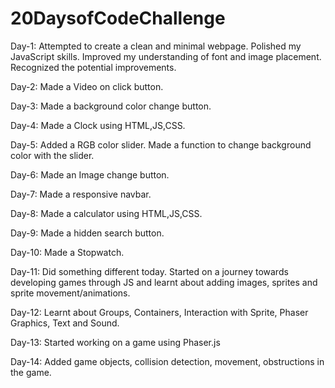 # 20DaysofCodeChallenge
Day-1: 
Attempted to create a clean and minimal webpage.
Polished my JavaScript skills.
Improved my understanding of font and image placement.
Recognized the potential improvements.

Day-2:
Made a Video on click button.

Day-3:
Made a background color change button.

Day-4:
Made a Clock using HTML,JS,CSS.

Day-5:
Added a RGB color slider. Made a function to change background color with the slider.

Day-6:
Made an Image change button.

Day-7:
Made a responsive navbar.

Day-8:
Made a calculator using HTML,JS,CSS.

Day-9:
Made a hidden search button.

Day-10:
Made a Stopwatch.

Day-11:
Did something different today. Started on a journey towards developing games through JS and learnt about adding images, sprites and sprite movement/animations.

Day-12:
Learnt about Groups, Containers, Interaction with Sprite, Phaser Graphics, Text and Sound.

Day-13:
Started working on a game using Phaser.js

Day-14:
Added game objects, collision detection, movement, obstructions in the game.
